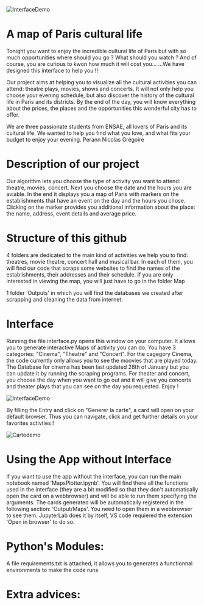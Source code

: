 ![InterfaceDemo](https://github.com/Perann/Maps_cultural_life_Paris/assets/125759494/14d2dd44-4fa5-437d-b9fe-451c56f6ff67)
# A map of Paris cultural life

Tonight you want to enjoy the incredible cultural life of Paris but with so much opportunities where should you go ? What should you watch ? And of course, you are curious to kwon how much it will cost you...
...We have designed this interface to help you !! 

Our project aims at helping you to visualize all the cultural activities you can attend: theatre plays, movies, shows and concerts. It will not only help you choose your evening schedule, but also discover the history of the cultural life in Paris and its districts. By the end of the day, you will know everything about the prices, the places and the opportunities this wonderful city has to offer. 


We are three passionate students from ENSAE, all lovers of Paris and its cultural life. We wanted to help you find what you love, and what fits your budget to enjoy your evening. 
    Perann 
    Nicolas
    Grégoire


# Description of our project

Our algorithm lets you choose the type of activity you want to attend: theatre, movies, concert.
Next you choose the date and the hours you are aviable.
In the end it displays you a map of Paris with markers on the establishments that have an event on the day and the hours you chose. Clicking on the marker provides you additional information about the place: the name, address, event details and average price. 


# Structure of this github

4 folders are dedicated to the main kind of activities we help you to find: theatres, movie theatre, concert hall and musical bar. In each of them, you will find our code that scraps some websites to find the names of the establishments, their addresses and their schedule. If you are only interested in viewing the map, you will just have to go in the folder Map

1 folder 'Outputs' in which you will find the databases we created after scrapping and cleaning the data from internet.

# Interface
Running the file interface.py opens this window on your computer. It allows you to generate interactive Maps of activity you can do.
You have 3 categories: "Cinema", "Theatre" and "Concert". For the cagegory Cinema, the code currently only allows you to see the moovies that are played today. The Database for cinema has been last updated 28th of January but you can update it by running the scraping programs. For theater and concert, you choose the day when you want to go out and it will give you concerts and theater plays that you can see on the day you requested. Enjoy !


![InterfaceDemo](https://github.com/Perann/Maps_cultural_life_Paris/assets/125759494/14d2dd44-4fa5-437d-b9fe-451c56f6ff67)

 By filling the Entry and click on "Generer la carte", a card will open on your default browser. Thus you can navigate, click and get further details on your favorites activties ! 

 
![Cartedemo](https://github.com/Perann/Maps_cultural_life_Paris/assets/125759494/cd8679d4-69d3-415d-b086-ddab85bc87ec)

# Using the App without Interface
If you want to use the app without the interface, you can run the main notebook named 'MapsPlotter.ipynb'. You will find there all the functions used in the interface (they are a bit modified so that they don't automatically open the card on a webbrowser)  and will be able to run them specifying the arguments. The cards generated will be automatically registered in the following section: 'Output/Maps'. You need to open them in a webbrowser to see them. JupyterLab does it by itself, VS code requiered the extension 'Open in browser' to do so.
 
# Python's Modules:

A file requirements.txt is attached, it allows you to generates a functionnal environments to make the code runs

# Extra advices:
